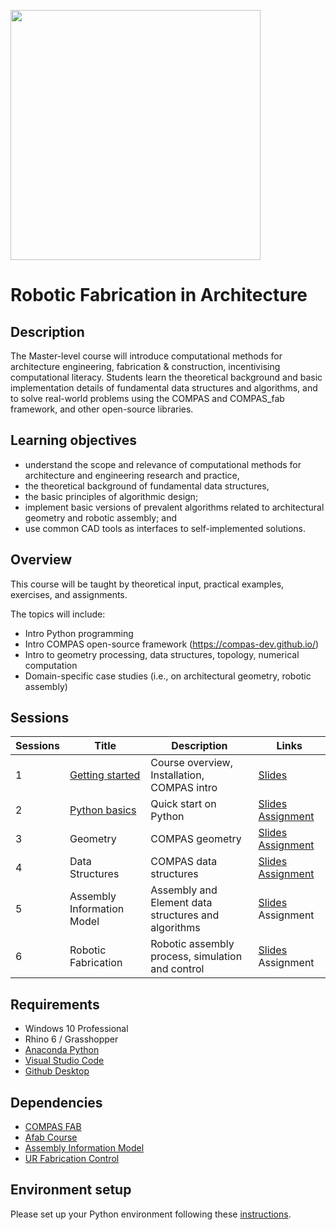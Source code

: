 <img src="images/00_logo.jpg" width="400px" a/><br>

# Robotic Fabrication in Architecture

## Description

The Master-level course will introduce computational methods for architecture engineering, fabrication & construction, incentivising computational literacy. Students learn the theoretical background and basic implementation details of fundamental data structures and algorithms, and to solve real-world problems using the COMPAS and COMPAS_fab framework, and other open-source libraries.

## Learning objectives

* understand the scope and relevance of computational methods for architecture and engineering research and practice,
* the theoretical background of fundamental data structures, 
* the basic principles of algorithmic design; 
* implement basic versions of prevalent algorithms related to architectural geometry and robotic assembly; and
* use common CAD tools as interfaces to self-implemented solutions.

## Overview

This course will be taught by theoretical input, practical examples, exercises, and assignments.

The topics will include:

* Intro Python programming
* Intro COMPAS open-source framework (https://compas-dev.github.io/) 
* Intro to geometry processing, data structures, topology, numerical computation
* Domain-specific case studies (i.e., on architectural geometry, robotic assembly)

## Sessions

Sessions  | Title | Description | Links
---- | ---- | ----- | -----------
1 | [Getting started](01_getting_started/README.md) | Course overview, Installation, COMPAS intro | [Slides](https://docs.google.com/presentation/d/1XW2h3WrHfVG4USUCjJp5Sgxk5VMwEWn4va1VxWz6eRc/edit?usp=sharing)
2 | [Python basics](02_python_basics/README.md) | Quick start on Python | [Slides](https://docs.google.com/presentation/d/18gRu0YkcW7mqnBnbwF6pWwpPwLOq62JegKYO-cR6Ae0/edit?usp=sharing) [Assignment](https://github.com/augmentedfabricationlab/afab_course/blob/master/02_python_basics/assignment/README.md)
3 | Geometry | COMPAS geometry | [Slides](https://docs.google.com/presentation/d/1aoN78Ly8McjeRaG414YK4fPjcLpvn5u9GgkAujSx8SI/edit?usp=sharing) [Assignment](https://github.com/augmentedfabricationlab/afab_course/blob/master/03_geometry/README.md)
4 | Data Structures | COMPAS data structures | [Slides](https://docs.google.com/presentation/d/1lLZmPMTqK4SVfKCVItVMwb3bHDyXTBluC7GhKJmNO2Y/edit?usp=sharing) [Assignment](https://github.com/augmentedfabricationlab/afab_course/blob/master/04_datastructures/README.md)
5 | Assembly Information Model | Assembly and Element data structures and algorithms | [Slides](https://docs.google.com/presentation/d/1rXTslh8fVgjFRxr7739p7Wf8vgQDeIMN1i4R6JHdN4M/edit?usp=sharing) Assignment
6 | Robotic Fabrication | Robotic assembly process, simulation and control | [Slides](https://docs.google.com/presentation/d/1uU1wpNhsG5pKYr2AMUS5BF6eVqqh5COFh0Z_BSU295o/edit?usp=sharing) Assignment


## Requirements

* Windows 10 Professional
* Rhino 6 / Grasshopper
* [Anaconda Python](https://www.anaconda.com/distribution/?gclid=CjwKCAjwo9rtBRAdEiwA_WXcFoyH8v3m-gVC55J6YzR0HpgB8R-PwM-FClIIR1bIPYZXsBtbPRfJ8xoC6HsQAvD_BwE)
* [Visual Studio Code](https://code.visualstudio.com/)
* [Github Desktop](https://desktop.github.com/)

## Dependencies

* [COMPAS FAB](https://gramaziokohler.github.io/compas_fab/latest/) <!-- * [compas_fab](https://compas-dev.github.io/) -->
* [Afab Course](https://github.com/augmentedfabricationlab/afab_course)
* [Assembly Information Model](https://github.com/augmentedfabricationlab/assembly_information_model)
* [UR Fabrication Control](https://github.com/augmentedfabricationlab/ur_fabrication_control)

## Environment setup

Please set up your Python environment following these [instructions](01_getting_started/README.md). 
    
    
